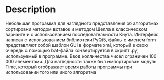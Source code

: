 # Description
Небольшая программа для наглядного представляния об алгоритмах сортировки методом вставок и методом Шелла в классическом варианте и с использованием последовательности Кнута. Интерфейс написан с использованием библиотеки PyQt5, файлы с именем form представляют собой шаблон GUI в формате xml, который в свою очередь с помощью bat-файла конвертируется в скрипт .py, используемый в программе. Ввод колличества чисел ограничен 100 000 элементами. Для наглядности также был импортирован модуль Time, который отображает время работы программы при использовании того или иного алгоритма
